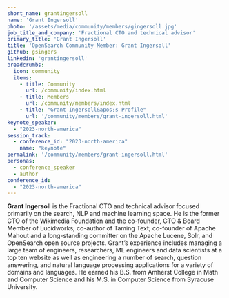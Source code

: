 ```yaml
---
short_name: grantingersoll
name: 'Grant Ingersoll'
photo: '/assets/media/community/members/gingersoll.jpg'
job_title_and_company: 'Fractional CTO and technical advisor'
primary_title: 'Grant Ingersoll'
title: 'OpenSearch Community Member: Grant Ingersoll'
github: gsingers
linkedin: 'grantingersoll'
breadcrumbs:
  icon: community
  items:
    - title: Community
      url: /community/index.html
    - title: Members
      url: /community/members/index.html
    - title: "Grant Ingersoll&apos;s Profile"
      url: '/community/members/grant-ingersoll.html'
keynote_speaker:
  - "2023-north-america"
session_track: 
  - conference_id: "2023-north-america"
    name: "keynote"
permalink: '/community/members/grant-ingersoll.html'
personas:
  - conference_speaker
  - author
conference_id:
  - "2023-north-america"
---
```

**Grant Ingersoll** is the Fractional CTO and technical advisor focused primarily on the search, NLP and machine learning space. He is the former CTO of the Wikimedia Foundation and the co-founder, CTO & Board Member of Lucidworks; co-author of Taming Text; co-founder of Apache Mahout and a long-standing committer on the Apache Lucene, Solr, and OpenSearch open source projects. Grant’s experience includes managing a large team of engineers, researchers, ML engineers and data scientists at a top ten website as well as engineering a number of search, question answering, and natural language processing applications for a variety of domains and languages. He earned his B.S. from Amherst College in Math and Computer Science and his M.S. in Computer Science from Syracuse University.